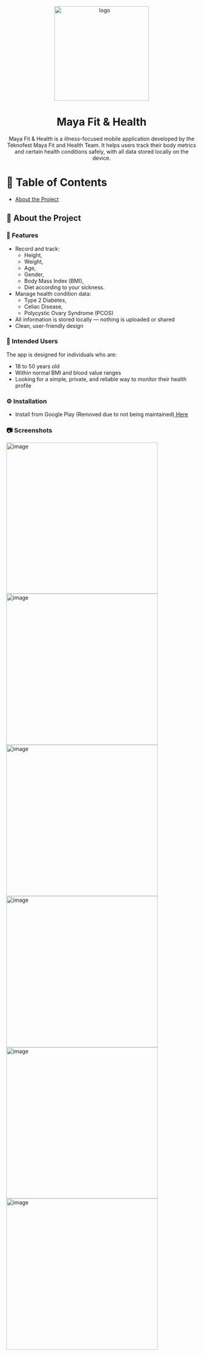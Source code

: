 <div align='center'>

<img src=https://github.com/semihtuncer/MayaDiet/blob/main/Images/Ak%C4%B1ll%C4%B1Diyetisyen.png alt="logo" width=250 height=250 />

<h1>Maya Fit & Health</h1>
<p>Maya Fit & Health is a illness-focused mobile application developed by the Teknofest Maya Fit and Health Team. It helps users track their body metrics and certain health conditions safely, with all data stored locally on the device. </p>

</div>

# :notebook_with_decorative_cover: Table of Contents
- [About the Project](#star2-about-the-project)

## :star2: About the Project

### :dart: Features
- Record and track:
    - Height,
    - Weight,
    - Age,
    - Gender,
    - Body Mass Index (BMI),
    - Diet according to your sickness.
- Manage health condition data:
    - Type 2 Diabetes,
    - Celiac Disease,
    - Polycystic Ovary Syndrome (PCOS)
- All information is stored locally — nothing is uploaded or shared
- Clean, user-friendly design
  
### 👥 Intended Users
The app is designed for individuals who are:
 - 18 to 50 years old
 - Within normal BMI and blood value ranges
 - Looking for a simple, private, and reliable way to monitor their health profile

### :gear: Installation
- Install from Google Play (Removed due to not being maintained)<a href="https://play.google.com/store/games?utm_source=emea_Med"> Here</a>

### :camera: Screenshots
<div align=>
<img src="https://github.com/semihtuncer/MayaDiet/blob/main/Images/Banner1.png" alt='image' width='400'/>
<img src="https://github.com/semihtuncer/MayaDiet/blob/main/Images/Banner2.png" alt='image' width='400'/>
<img src="https://github.com/semihtuncer/MayaDiet/blob/main/Images/Banner3.png" alt='image' width='400'/>
<img src="https://github.com/semihtuncer/MayaDiet/blob/main/Images/Banner4.png" alt='image' width='400'/>
<img src="https://github.com/semihtuncer/MayaDiet/blob/main/Images/Banner5.png" alt='image' width='400'/>
<img src="https://github.com/semihtuncer/MayaDiet/blob/main/Images/Banner6.png" alt='image' width='400'/>
</div>


